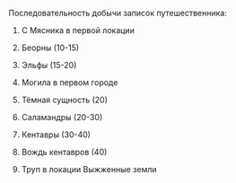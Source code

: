 Последовательность добычи записок путешественника:

1. С Мясника в первой локации

2. Беорны (10-15)

3. Эльфы (15-20)

4. Могила в первом городе

5. Тёмная сущность (20)

6. Саламандры (20-30)

7. Кентавры (30-40)

8. Вождь кентавров (40)

9. Труп в локации Выжженные земли
